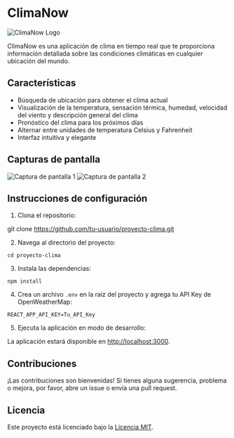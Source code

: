 # ClimaNow

![ClimaNow Logo](./logo.png)

ClimaNow es una aplicación de clima en tiempo real que te proporciona información detallada sobre las condiciones climáticas en cualquier ubicación del mundo.

## Características

- Búsqueda de ubicación para obtener el clima actual
- Visualización de la temperatura, sensación térmica, humedad, velocidad del viento y descripción general del clima
- Pronóstico del clima para los próximos días
- Alternar entre unidades de temperatura Celsius y Fahrenheit
- Interfaz intuitiva y elegante

## Capturas de pantalla

![Captura de pantalla 1](./screenshots/screenshot1.png)
![Captura de pantalla 2](./screenshots/screenshot2.png)

## Instrucciones de configuración

1. Clona el repositorio:

  git clone https://github.com/tu-usuario/proyecto-clima.git


2. Navega al directorio del proyecto:

  ```
  cd proyecto-clima
  ```


3. Instala las dependencias:
  ```
  npm install
  ```

4. Crea un archivo `.env` en la raíz del proyecto y agrega tu API Key de OpenWeatherMap:
  ```
  REACT_APP_API_KEY=Tu_API_Key
  ```

5. Ejecuta la aplicación en modo de desarrollo:

  La aplicación estará disponible en [http://localhost:3000](http://localhost:3000).

## Contribuciones

¡Las contribuciones son bienvenidas! Si tienes alguna sugerencia, problema o mejora, por favor, abre un issue o envía una pull request.

## Licencia

Este proyecto está licenciado bajo la [Licencia MIT](./LICENSE).
